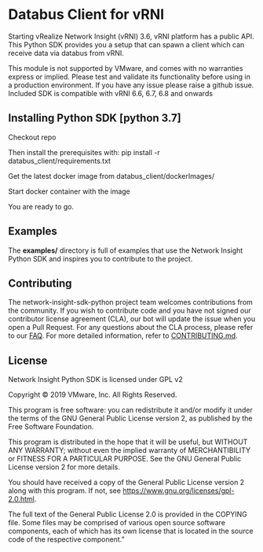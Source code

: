 # Databus Client for vRNI
Starting vRealize Network Insight (vRNI) 3.6, vRNI platform has a public API. This Python SDK provides you a setup that can spawn a client which can receive data via databus from vRNI.

This module is not supported by VMware, and comes with no warranties express or implied. Please test and validate its functionality before using in a production environment. If you have any issue please raise a github issue.
Included SDK is compatible with vRNI 6.6, 6.7, 6.8 and onwards

## Installing Python SDK [python 3.7]
Checkout repo

Then install the prerequisites with: pip install -r databus_client/requirements.txt

Get the latest docker image from databus_client/dockerImages/

Start docker container with the image

You are ready to go.

## Examples
The **examples/** directory is full of examples that use the Network Insight Python SDK and inspires you to contribute to the project.

## Contributing

The network-insight-sdk-python project team welcomes contributions from the community. If you wish to contribute code and you have not signed our contributor license agreement (CLA), our bot will update the issue when you open a Pull Request. For any questions about the CLA process, please refer to our [FAQ](https://cla.vmware.com/faq). For more detailed information, refer to [CONTRIBUTING.md](CONTRIBUTING.md).

## License
Network Insight Python SDK is licensed under GPL v2

Copyright © 2019 VMware, Inc. All Rights Reserved.

This program is free software: you can redistribute it and/or modify it under the terms of the GNU General Public License version 2, as published by the Free Software Foundation.

This program is distributed in the hope that it will be useful, but WITHOUT ANY WARRANTY; without even the implied warranty of MERCHANTIBILITY or FITNESS FOR A PARTICULAR PURPOSE. See the GNU General Public License version 2 for more details.

You should have received a copy of the General Public License version 2 along with this program. If not, see https://www.gnu.org/licenses/gpl-2.0.html.

The full text of the General Public License 2.0 is provided in the COPYING file. Some files may be comprised of various open source software components, each of which has its own license that is located in the source code of the respective component.”
